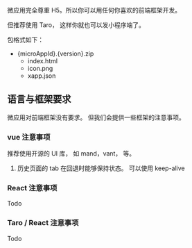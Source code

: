 微应用完全尊重 H5。所以你可以用任何你喜欢的前端框架开发。

但推荐使用 Taro， 这样你就也可以发小程序端了。



包格式如下：

- {microAppId}.{version}.zip
  - index.html
  - icon.png 
  - xapp.json



## 语言与框架要求

微应用对前端框架没有要求。 但我们会提供一些框架的注意事项。



###  vue 注意事项

推荐使用开源的 UI 库， 如 mand，vant， 等。

1. 历史页面的 tab 在回退时能够保持状态。 可以使用 keep-alive



### React 注意事项

Todo



### Taro / React 注意事项

Todo

